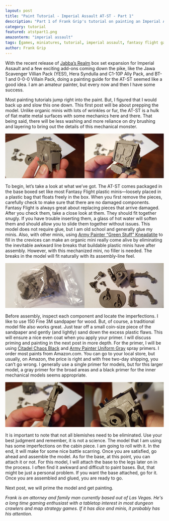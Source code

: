 ```yaml
---
layout: post
title: "Paint Tutorial - Imperial Assault AT-ST - Part 1"
description: "Part 1 of Frank Grip's tutorial on painting an Imperial Assault AT-ST."
category: tutorial
featured: atstpart1.png
amazonterm: "imperial assault"
tags: [games, miniatures, tutorial, imperial assault, fantasy flight games]
author: Frank Grip
---
```


With the recent release of [Jabba’s Realm](http://amzn.to/2lfAjKH) box set expansion for Imperial Assault and a few exciting add-ons coming down the pike, like the Jawa Scavenger Villian Pack (YES!), Hera Syndulla and C1-10P Ally Pack, and BT-1 and 0-0-0 Villain Pack, doing a painting guide for the AT-ST seemed like a good idea. I am an amateur painter, but every now and then I have some success.

Most painting tutorials jump right into the paint. But, I figured that I would back up and slow this one down. This first post will be about prepping the model. Unlike organic minis with lots of wrinkles or fur, the AT-ST is a hulk of flat matte metal surfaces with some mechanics here and there. That being said, there will be less washing and more reliance on dry brushing and layering to bring out the details of this mechanical monster.

![AT-ST Paint Set 1](/images/atstpaint/set1.png)

To begin, let’s take a look at what we’ve got. The AT-ST comes packaged in the base boxed set like most Fantasy Flight plastic minis—loosely placed in a plastic bag that floats freely in the box. When you first remove the pieces, carefully check to make sure that there are no damaged components. Fantasy Flight is always great about replacing pieces that arrive damaged. After you check them, take a close look at them. They should fit together snugly. If you have trouble inserting them, a glass of hot water will soften them and should allow you to slide them together without issues. This model does not require glue, but I am old school and generally glue my minis. Also, with other minis, using [Army Painter “Green Stuff” Kneadatite](http://amzn.to/2lfwUfh) to fill in the crevices can make an organic mini really come alive by eliminating the inevitable awkward line breaks that buildable plastic minis have after assembly. However, with this mechanized mini, no filler is needed. The breaks in the model will fit naturally with its assembly-line feel.

![AT-ST Paint Set 2](/images/atstpaint/set2.png)

Before assembly, inspect each component and locate the imperfections. I like to use 150 Fine 3M sandpaper for wood. But, of course, a traditional model file also works great. Just tear off a small coin-size piece of the sandpaper and gently (and lightly) sand down the excess plastic flaws. This will ensure a nice even coat when you apply your primer. I will discuss priming and painting in the next post in more depth. For the primer, I will be using [Citadel Chaos Black](http://amzn.to/2lfEWVp) and [Army Painter Uniform Gray](http://amzn.to/2lfI7Mx) spray primers. I order most paints from Amazon.com. You can go to your local store, but usually, on Amazon, the price is right and with free two-day shipping, you can’t go wrong. I generally use a single primer for models, but for this larger model, a gray primer for the broad areas and a black primer for the inner mechanical models seems appropriate.

![AT-ST Paint Set 3](/images/atstpaint/set3.png)

It is important to note that not all blemishes need to be eliminated. Use your best judgment and remember, it is not a science. The model that I am using has some imperfections on the cabin piece. I am going to roll with it. In the end, it will make for some nice battle scarring. Once you are satisfied, go ahead and assemble the model. As for the base, at this point, you can attach it or not. For this model, I will attach the base to the legs later on in the process. I often find it awkward and difficult to paint bases. But, that might be just a personal problem. If you want the base attached, go for it. Once you are assembled and glued, you are ready to go.

Next post, we will prime the model and get painting.

*Frank is an attorney and family man currently based out of Las Vegas. He's a long time gaming enthusiast with a tabletop interest in most dungeon crawlers and map strategy games. If it has dice and minis, it probably has his attention.*
